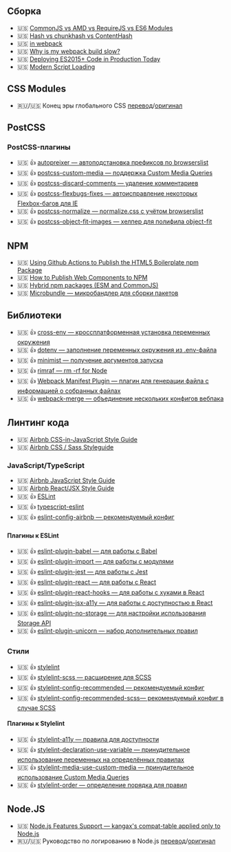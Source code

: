 ## Сборка

* 🇺🇸 [CommonJS vs AMD vs RequireJS vs ES6 Modules](https://blogs.windows.com/msedgedev/2016/07/08/the-progress-of-web-apps/)
* 🇺🇸 [Hash vs chunkhash vs ContentHash](https://medium.com/@sahilkkrazy/hash-vs-chunkhash-vs-contenthash-e94d38a32208)
* 🇺🇸 [<link rel="prefetch/preload"> in webpack](https://medium.com/webpack/link-rel-prefetch-preload-in-webpack-51a52358f84c)
* 🇺🇸 [Why is my webpack build slow?](https://samsaccone.com/posts/why-is-my-webpack-build-slow.html)
* 🇺🇸 [Deploying ES2015+ Code in Production Today](https://philipwalton.com/articles/deploying-es2015-code-in-production-today/)
* 🇺🇸 [Modern Script Loading](https://jasonformat.com/modern-script-loading/)

## CSS Modules

* 🇷🇺/🇺🇸 Конец эры глобального CSS [перевод](https://habr.com/ru/post/276417/)/[оригинал](https://medium.com/seek-blog/the-end-of-global-css-90d2a4a06284#.rx1co7cd0)

## PostCSS

### PostCSS-плагины

* 🇺🇸 👍 [autopreixer — автоподстановка префиксов по browserslist](https://github.com/postcss/autoprefixer) 
* 🇺🇸 👍 [postcss-custom-media — поддержка Custom Media Queries](https://www.npmjs.com/package/postcss-custom-media)
* 🇺🇸 👍 [postcss-discard-comments — удаление комментариев](https://www.npmjs.com/package/postcss-discard-comments)
* 🇺🇸 👍 [postcss-flexbugs-fixes — автоисправление некоторых Flexbox-багов для IE](https://www.npmjs.com/package/postcss-flexbugs-fixes)
* 🇺🇸 👍 [postcss-normalize — normalize.css с учётом browserslist](https://www.npmjs.com/package/postcss-normalize)
* 🇺🇸 👍 [postcss-object-fit-images — хелпер для полифила object-fit](https://www.npmjs.com/package/postcss-object-fit-images)

## NPM

* 🇺🇸 [Using Github Actions to Publish the HTML5 Boilerplate npm Package](https://htmlcssjavascript.com/web/using-github-actions-to-publish-the-html5-boilerplate-npm-package/)
* 🇺🇸 [How to Publish Web Components to NPM](https://justinfagnani.com/2019/11/01/how-to-publish-web-components-to-npm/)
* 🇺🇸 [Hybrid npm packages (ESM and CommonJS)](https://2ality.com/2019/10/hybrid-npm-packages.html)
* 🇺🇸 [Microbundle — микробандлер для сборки пакетов](https://github.com/developit/microbundle)

## Библиотеки

* 🇺🇸 👍 [cross-env — кроссплатформенная установка переменных окружения](https://www.npmjs.com/package/cross-env)
* 🇺🇸 👍 [dotenv — заполнение переменных окружения из .env-файла](https://www.npmjs.com/package/dotenv)
* 🇺🇸 👍 [minimist — получение аргументов запуска](https://www.npmjs.com/package/minimist)
* 🇺🇸 👍 [rimraf — rm -rf for Node](https://www.npmjs.com/package/rimraf)
* 🇺🇸 👍 [Webpack Manifest Plugin — плагин для генерации файла с информацией о собранных файлах](https://www.npmjs.com/package/webpack-manifest-plugin)
* 🇺🇸 👍 [webpack-merge — объединение нескольких конфигов вебпака](https://www.npmjs.com/package/webpack-merge)

## Линтинг кода

* 🇺🇸 [Airbnb CSS-in-JavaScript Style Guide](https://github.com/airbnb/javascript/tree/master/css-in-javascript)
* 🇺🇸 [Airbnb CSS / Sass Styleguide](https://github.com/airbnb/css)

### JavaScript/TypeScript

* 🇺🇸 [Airbnb JavaScript Style Guide](https://github.com/airbnb/javascript)
* 🇺🇸 [Airbnb React/JSX Style Guide](https://github.com/airbnb/javascript/tree/master/react)
* 🇺🇸 👍 [ESLint](https://eslint.org/)
* 🇺🇸 👍 [typescript-eslint](https://github.com/typescript-eslint/typescript-eslint)
* 🇺🇸 👍 [eslint-config-airbnb — рекомендуемый конфиг](https://www.npmjs.com/package/eslint-config-airbnb)

#### Плагины к ESLint

* 🇺🇸 👍 [eslint-plugin-babel — для работы с Babel](https://www.npmjs.com/package/eslint-plugin-babel)
* 🇺🇸 👍 [eslint-plugin-import — для работы с модулями](https://www.npmjs.com/package/eslint-plugin-import)
* 🇺🇸 👍 [eslint-plugin-jest — для работы с Jest](https://www.npmjs.com/package/eslint-plugin-jest)
* 🇺🇸 👍 [eslint-plugin-react — для работы с React](https://www.npmjs.com/package/eslint-plugin-react)
* 🇺🇸 👍 [eslint-plugin-react-hooks — для работы с хуками в React](https://www.npmjs.com/package/eslint-plugin-react-hooks)
* 🇺🇸 👍 [eslint-plugin-jsx-a11y — для работы с доступностью в React](https://www.npmjs.com/package/eslint-plugin-jsx-a11y)
* 🇺🇸 👍 [eslint-plugin-no-storage — для настройки использования Storage API](https://www.npmjs.com/package/eslint-plugin-no-storage)
* 🇺🇸 👍 [eslint-plugin-unicorn — набор дополнительных правил](https://www.npmjs.com/package/eslint-plugin-unicorn)

### Стили

* 🇺🇸 👍 [stylelint](https://github.com/stylelint/stylelint)
* 🇺🇸 👍 [stylelint-scss — расширение для SCSS](https://www.npmjs.com/package/stylelint-scss)
* 🇺🇸 👍 [stylelint-config-recommended — рекомендуемый конфиг](https://github.com/stylelint/stylelint-config-recommended)
* 🇺🇸 👍 [stylelint-config-recommended-scss— рекомендуемый конфиг в случае SCSS](https://github.com/kristerkari/stylelint-config-recommended-scss)

#### Плагины к Stylelint

* 🇺🇸 👍 [stylelint-a11y — правила для доступности](https://github.com/YozhikM/stylelint-a11y)
* 🇺🇸 👍 [stylelint-declaration-use-variable — принудительное использование переменных на определённых правилах](https://github.com/sh-waqar/stylelint-declaration-use-variable)
* 🇺🇸 👍 [stylelint-media-use-custom-media — принудительное использование Custom Media Queries](https://github.com/csstools/stylelint-media-use-custom-media)
* 🇺🇸 👍 [stylelint-order — определение порядка для правил](https://github.com/hudochenkov/stylelint-order)

## Node.JS

* 🇺🇸 [Node.js Features Support — kangax's compat-table applied only to Node.js](https://node.green/)
* 🇷🇺/🇺🇸 Руководство по логированию в Node.js [перевод](https://habr.com/ru/company/funcorp/blog/461881/)/[оригинал](https://www.twilio.com/blog/guide-node-js-logging)
